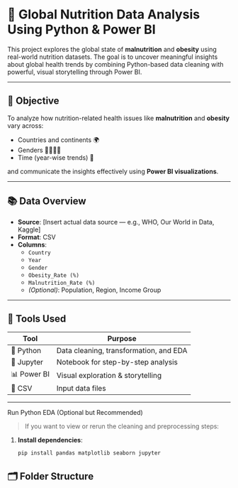 # 🥗 Global Nutrition Data Analysis Using Python & Power BI

This project explores the global state of **malnutrition** and **obesity** using real-world nutrition datasets. The goal is to uncover meaningful insights about global health trends by combining Python-based data cleaning with powerful, visual storytelling through Power BI.

---

## 🎯 Objective

To analyze how nutrition-related health issues like **malnutrition** and **obesity** vary across:
- Countries and continents 🌍  
- Genders 👨‍🦱👩‍🦰  
- Time (year-wise trends) 📅  

and communicate the insights effectively using **Power BI visualizations**.

---

## 📚 Data Overview

- **Source**: [Insert actual data source — e.g., WHO, Our World in Data, Kaggle]
- **Format**: CSV
- **Columns**:
  - `Country`
  - `Year`
  - `Gender`
  - `Obesity_Rate (%)`
  - `Malnutrition_Rate (%)`
  - *(Optional)*: Population, Region, Income Group

---

## 🧰 Tools Used

| Tool       | Purpose                        |
|------------|--------------------------------|
| 🐍 Python  | Data cleaning, transformation, and EDA |
| 📒 Jupyter | Notebook for step-by-step analysis     |
| 📊 Power BI| Visual exploration & storytelling       |
| 📁 CSV     | Input data files               |

---
 Run Python EDA (Optional but Recommended)

> If you want to view or rerun the cleaning and preprocessing steps:

1. **Install dependencies**:
   ```bash
   pip install pandas matplotlib seaborn jupyter
## 🗂️ Folder Structure

